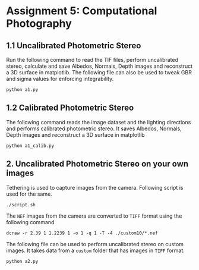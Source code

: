 # Assignment 5: Computational Photography



## 1.1 Uncalibrated Photometric Stereo

Run the following command to read the TIF files, perform uncalibrated stereo, calculate and save Albedos, Normals, Depth images and reconstruct a 3D surface in matplotlib. The following file can also be used to tweak GBR and sigma values for enforcing integrability.

```python a1.py```

## 1.2 Calibrated Photometric Stereo

The following command reads the image dataset and the lighting directions and performs calibrated photometric stereo. It saves Albedos, Normals, Depth images and reconstruct a 3D surface in matplotlib

```python a1_calib.py```

## 2. Uncalibrated Photometric Stereo on your own images

Tethering is used to capture images from the camera. Following script is used for the same.

```./script.sh```

The `NEF` images from the camera are converted to `TIFF` format using the following command

```dcraw -r 2.39 1 1.2239 1 -o 1 -q 1 -T -4 ./custom10/*.nef```

The following file can be used to perform uncalibrated stereo on custom images. It takes data from a `custom` folder that has images in `TIFF` format. 

```python a2.py```

